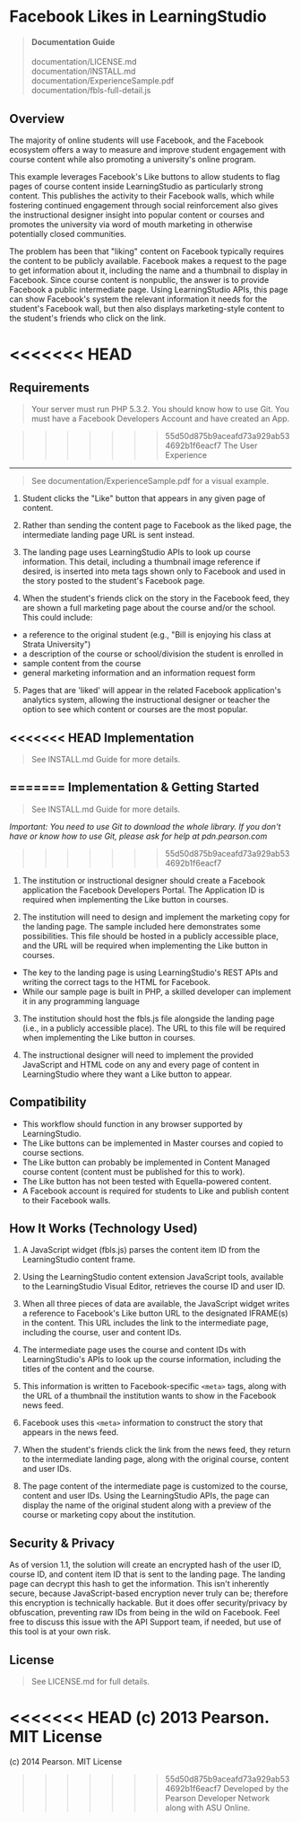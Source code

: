 Facebook Likes in LearningStudio
================================

> #### Documentation Guide
> documentation/LICENSE.md  
> documentation/INSTALL.md  
> documentation/ExperienceSample.pdf  
> documentation/fbls-full-detail.js  


Overview
--------

The majority of online students will use Facebook, and the Facebook ecosystem offers a way to measure and improve student engagement with course content while also promoting a university's online program. 

This example leverages Facebook's Like buttons to allow students to flag pages of course content inside LearningStudio as particularly strong content. This publishes the activity to their Facebook walls, which while fostering continued engagement through social reinforcement also gives the instructional designer insight into popular content or courses and promotes the university via word of mouth marketing in otherwise potentially closed communities. 

The problem has been that "liking" content on Facebook typically requires the content to be publicly available. Facebook makes a request to the page to get information about it, including the name and a thumbnail to display in Facebook. Since course content is nonpublic, the answer is to provide Facebook a public intermediate page. Using LearningStudio APIs, this page can show Facebook's system the relevant information it needs for the student's Facebook wall, but then also displays marketing-style content to the student's friends who click on the link.


<<<<<<< HEAD
=======
Requirements
------------

> Your server must run PHP 5.3.2. 
> You should know how to use Git. 
> You must have a Facebook Developers Account and have created an App.


>>>>>>> 55d50d875b9aceafd73a929ab534692b1f6eacf7
The User Experience
-------------------

> See documentation/ExperienceSample.pdf for a visual example.


1. Student clicks the "Like" button that appears in any given page of content. 

2. Rather than sending the content page to Facebook as the liked page, the intermediate landing page URL is sent instead. 

3. The landing page uses LearningStudio APIs to look up course information. This detail, including a thumbnail image reference if desired, is inserted into meta tags shown only to Facebook and used in the story posted to the student's Facebook page. 

4. When the student's friends click on the story in the Facebook feed, they are shown a full marketing page about the course and/or the school. This could include: 
 * a reference to the original student (e.g., "Bill is enjoying his class at Strata University")
 * a description of the course or school/division the student is enrolled in 
 * sample content from the course 
 * general marketing information and an information request form

5. Pages that are 'liked' will appear in the related Facebook application's analytics system, allowing the instructional designer or teacher the option to see which content or courses are the most popular. 


<<<<<<< HEAD
Implementation
--------------

> See INSTALL.md Guide for more details.

=======
Implementation & Getting Started
--------------------------------

> See INSTALL.md Guide for more details.

*Important: You need to use Git to download the whole library. If you don't have or know how to use Git, please ask for help at pdn.pearson.com*

>>>>>>> 55d50d875b9aceafd73a929ab534692b1f6eacf7
1. The institution or instructional designer should create a Facebook application the Facebook Developers Portal. The Application ID is required when implementing the Like button in courses. 

2. The institution will need to design and implement the marketing copy for the landing page. The sample included here demonstrates some possibilities. This file should be hosted in a publicly accessible place, and the URL will be required when implementing the Like button in courses. 
 * The key to the landing page is using LearningStudio's REST APIs and writing the correct <meta> tags to the HTML for Facebook. 
 * While our sample page is built in PHP, a skilled developer can implement it in any programming language 

3. The institution should host the fbls.js file alongside the landing page (i.e., in a publicly accessible place). The URL to this file will be required when implementing the Like button in courses. 

4. The instructional designer will need to implement the provided JavaScript and HTML code on any and every page of content in LearningStudio where they want a Like button to appear. 



Compatibility 
-------------

 * This workflow should function in any browser supported by LearningStudio. 
 * The Like buttons can be implemented in Master courses and copied to course sections. 
 * The Like button can probably be implemented in Content Managed course content (content must be published for this to work). 
 * The Like button has not been tested with Equella-powered content. 
 * A Facebook account is required for students to Like and publish content to their Facebook walls. 


How It Works (Technology Used) 
------------------------------

 1. A JavaScript widget (fbls.js) parses the content item ID from the LearningStudio content frame. 
 
 2. Using the LearningStudio content extension JavaScript tools, available to the LearningStudio Visual Editor, retrieves the course ID and user ID. 
 
 3. When all three pieces of data are available, the JavaScript widget writes a reference to Facebook's Like button URL to the designated IFRAME(s) in the content. This URL includes the link to the intermediate page, including the course, user and content IDs. 
 
 4. The intermediate page uses the course and content IDs with LearningStudio's APIs to look up the course information, including the titles of the content and the course. 
 
 5. This information is written to Facebook-specific `<meta>` tags, along with the URL of a thumbnail the institution wants to show in the Facebook news feed. 
 
 6. Facebook uses this `<meta>` information to construct the story that appears in the news feed. 
 
 7. When the student's friends click the link from the news feed, they return to the intermediate landing page, along with the original course, content and user IDs. 
 
 8. The page content of the intermediate page is customized to the course, content and user IDs. Using the LearningStudio APIs, the page can display the name of the original student along with a preview of the course or marketing copy about the institution. 


Security & Privacy
------------------

As of version 1.1, the solution will create an encrypted hash of the user ID, course ID, and content item ID that is sent to the landing page. The landing page can decrypt this hash to get the information. This isn't inherently secure, because JavaScript-based encryption never truly can be; therefore this encryption is technically hackable. But it does offer security/privacy by obfuscation, preventing raw IDs from being in the wild on Facebook. Feel free to discuss this issue with the API Support team, if needed, but use of this tool is at your own risk. 


License
-------

> See LICENSE.md for full details.   

<<<<<<< HEAD
(c) 2013 Pearson.  MIT License  
=======
(c) 2014 Pearson.  MIT License  
>>>>>>> 55d50d875b9aceafd73a929ab534692b1f6eacf7
Developed by the Pearson Developer Network along with ASU Online.   